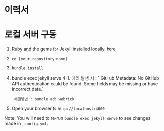 # 이력서

# 로컬 서버 구동

1.  Ruby and the gems for Jekyll installed locally. [here](https://jekyllrb.com/docs/installation/)
2.  `cd [your-repository-name]`
3.  `bundle install`
4.  bundle exec jekyll serve
    4-1. 에러 발생 시 : ``GitHub Metadata: No GitHub API authentication could be found. Some fields may be missing or have incorrect data.`

         해결방법 : bundle add webrick

5.  Open your browser to `http://localhost:4000`

Note: You will need to re-run `bundle exec jekyll serve` to see changes made in `_config.yml`.
